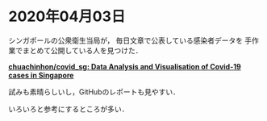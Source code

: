 # 2020年04月03日 


シンガポールの公衆衛生当局が，
毎日文章で公表している感染者データを
手作業でまとめて公開している人を見つけた．


**[chuachinhon/covid_sg: Data Analysis and Visualisation of Covid-19 cases in Singapore](https://github.com/chuachinhon/covid_sg)**


試みも素晴らしいし，GitHubのレポートも見やすい．


いろいろと参考にするところが多い．
